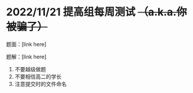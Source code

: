 # 2022/11/21 提高组每周测试 ~~（a.k.a.你被骗了）~~

题面：[link here]

题解：[link here]

1. 不要越级做题
2. 不要相信高二的学长
3. 注意提交时的文件命名

